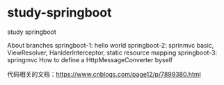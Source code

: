 # study-springboot
study springboot

About branches
springboot-1: hello world
springboot-2: sprinmvc basic, ViewResolver, HanlderInterceptor, static resource mapping
springboot-3: springmvc How to define a HttpMessageConverter byself

代码相关的文档：https://www.cnblogs.com/page12/p/7899380.html